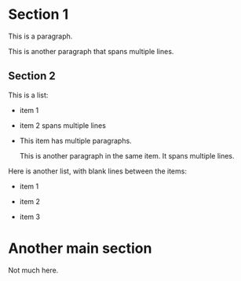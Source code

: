 Section 1
=========
This is a paragraph.

This is another paragraph
that spans multiple lines.

Section 2
---------
This is a list:

* item 1
* item 2
spans multiple lines
* This item has multiple paragraphs.

    This is another paragraph in the same item.
It spans multiple lines.

Here is another list, with blank lines between the items:

- item 1

+ item 2

* item 3

Another main section
====================
Not much here.